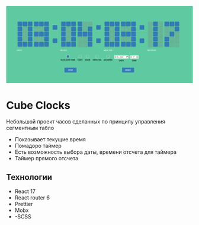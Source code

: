 ![img](https://raw.githubusercontent.com/WebFilin/CubeClocks/b8d25fcff27386a2859868bbae9601c59d3becf4/screenshots/2023-11-26_17-13-42.png)

# Cube Clocks

Небольшой проект часов сделанных по принципу управления сегментным табло

- Показывает текущие время
- Помадоро таймер
- Есть возможность выбора даты, времени отсчета для таймера
- Таймер прямого отсчета

## Технологии

- React 17
- React router 6
- Prettier
- Mobx
- -SCSS
